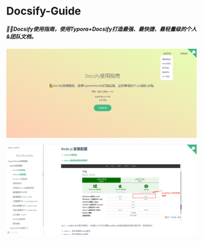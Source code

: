 # Docsify-Guide
##### 🐱‍🏍Docsify使用指南，使用Typora+Docsify打造最强、最快捷、最轻量级的个人&团队文档。

![image-20211016011310154](images/image-20211016011310154.png)

![image-20211016011222107](images/image-20211016011222107.png)

